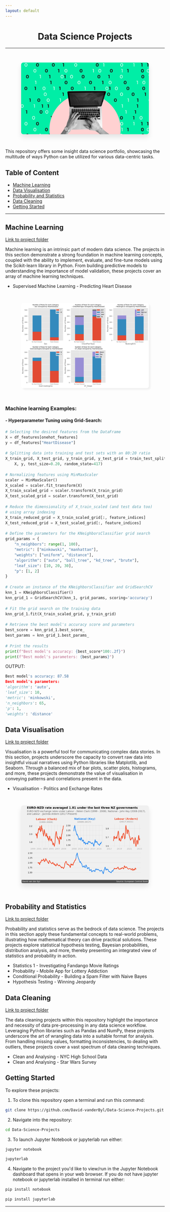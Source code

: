 ```yaml
---
layout: default
---
```




<h1 style="text-align: center;">Data Science Projects</h1>

---

<p>&nbsp;</p>

<div style="display: flex; justify-content: center;">
  <img src="images/Data-Science.gif?raw=true" 
  alt="Description of image"
  style="max-width: 80%; box-shadow: 0px 10px 16px rgba(0, 0, 0, 0.1); border-radius:7px;">
</div>


<p>&nbsp;</p>

This repository offers some insight data science portfolio, showcasing the multitude of ways Python can be utilized for various data-centric tasks.

<h2>Table of Content</h2>

<ul>
  <li><a href="#machine-learning">Machine Learning</a></li>
  <li><a href="#data-visualisation">Data Visualisation</a></li>
  <li><a href="#probability-and-statistics">Probability and Statistics</a></li>
  <li><a href="#data-cleaning">Data Cleaning</a></li>
  <li><a href="#getting-started">Getting Started</a></li>
</ul>

---

<h2 id="machine-learning">Machine Learning</h2>

[Link to project folder](https://github.com/David-vanderByl/Data-Science-Projects/tree/main/Machine%20Learning)

Machine learning is an intrinsic part of modern data science. The projects in this section demonstrate a strong foundation in machine learning concepts, coupled with the ability to implement, evaluate, and fine-tune models using the Scikit-learn library in Python. From building predictive models to understanding the importance of model validation, these projects cover an array of machine learning techniques.

- Supervised Machine Learning - Predicting Heart Disease
<p>&nbsp;</p>

<div style="display: flex; justify-content: center;">
  <img src="images/heart_disease.png?raw=true" 
  alt="Description of image"
  style="max-width: 80%; box-shadow: 5px 5px 5px rgba(0, 0, 0, 0.05); border-radius:7px;">
</div>


<p>&nbsp;</p>

<h3> Machine learning Examples:</h3>

<h4>- Hyperparameter Tuning using Grid-Search:</h4>
<script src="path/to/prism.js"></script>

```python
# Selecting the desired features from the DataFrame
X = df_features[onehot_features]
y = df_features["HeartDisease"]

# Splitting data into training and test sets with an 80:20 ratio
X_train_grid, X_test_grid, y_train_grid, y_test_grid = train_test_split(
    X, y, test_size=0.20, random_state=417)

# Normalizing features using MinMaxScaler
scaler = MinMaxScaler()
X_scaled = scaler.fit_transform(X)
X_train_scaled_grid = scaler.transform(X_train_grid)
X_test_scaled_grid = scaler.transform(X_test_grid)

# Reduce the dimensionality of X_train_scaled (and test data too)
# using array indexing
X_train_reduced_grid = X_train_scaled_grid[:, feature_indices]
X_test_reduced_grid = X_test_scaled_grid[:, feature_indices]

# Define the parameters for the KNeighborsClassifier grid search
grid_params = {
    "n_neighbors": range(1, 100),
    "metric": ["minkowski", "manhattan"],
    "weights": ["uniform", "distance"],
    "algorithm": ["auto", "ball_tree", "kd_tree", "brute"],
    "leaf_size": [10, 20, 30],
    "p": [1, 2]
}

# Create an instance of the KNeighborsClassifier and GridSearchCV
knn_1 = KNeighborsClassifier()
knn_grid_1 = GridSearchCV(knn_1, grid_params, scoring='accuracy')

# Fit the grid search on the training data
knn_grid_1.fit(X_train_scaled_grid, y_train_grid)

# Retrieve the best model's accuracy score and parameters
best_score = knn_grid_1.best_score_
best_params = knn_grid_1.best_params_

# Print the results
print(f"Best model's accuracy: {best_score*100:.2f}")
print(f"Best model's parameters: {best_params}")
```


OUTPUT: 


```python
Best model's accuracy: 87.58
Best model's parameters: 
'algorithm': 'auto', 
'leaf_size': 10, 
'metric': 'minkowski', 
'n_neighbors': 65, 
'p': 1, 
'weights': 'distance'
```

<h2 id="data-visualisation">Data Visualisation</h2>


[Link to project folder](https://github.com/David-vanderByl/Data-Science-Projects/tree/main/Data%20Visualisation)

Visualisation is a powerful tool for communicating complex data stories. In this section, projects underscore the capacity to convert raw data into insightful visual narratives using Python libraries like Matplotlib, and Seaborn. Through a balanced mix of bar plots, scatter plots, histograms, and more, these projects demonstrate the value of visualisation in conveying patterns and correlations present in the data.

- Visualisation - Politics and Exchange Rates

<p>&nbsp;</p>


<div style="display: flex; justify-content: center;">
  <img src="images/data_vis_1.png?raw=true" 
  alt="Description of image"
  style="max-width: 80%; box-shadow: 0px 10px 16px rgba(0, 0, 0, 0.1); border-radius:7px;">
</div>

<p>&nbsp;</p>

<h2 id="probability-and-statistics">Probability and Statistics</h2>

[Link to project folder](https://github.com/David-vanderByl/Data-Science-Projects/tree/main/Probability%20and%20Statistics)

Probability and statistics serve as the bedrock of data science. The projects in this section apply these fundamental concepts to real-world problems, illustrating how mathematical theory can drive practical solutions. These projects explore statistical hypothesis testing, Bayesian probabilities, distribution analysis, and more, thereby presenting an integrated view of statistics and probability in action.

- Statistics 1 - Investigating Fandango Movie Ratings
- Probability - Mobile App for Lottery Addiction
- Conditional Probability - Building a Spam Filter with Naive Bayes
- Hypothesis Testing - Winning Jeopardy

<h2 id="data-cleaning">Data Cleaning</h2>

[Link to project folder](https://github.com/David-vanderByl/Data-Science-Projects/tree/main/Data%20Cleaning)

The data cleaning projects within this repository highlight the importance and necessity of data pre-processing in any data science workflow. Leveraging Python libraries such as Pandas and NumPy, these projects underscore the art of wrangling data into a suitable format for analysis. From handling missing values, formatting inconsistencies, to dealing with outliers, these projects cover a vast spectrum of data cleaning techniques.

- Clean and Analysing - NYC High School Data
- Clean and Analysing - Star Wars Survey



<h2 id="getting-started">Getting Started</h2>

To explore these projects:

1. To clone this repository open a terminal and run this command:
```bash
git clone https://github.com/David-vanderByl/Data-Science-Projects.git
``` 
2. Navigate into the repository: 
```bash
cd Data-Science-Projects
```
3. To launch Jupyter Notebook or jupyterlab run either: 
```bash
jupyter notebook
``` 
```bash
jupyterlab
``` 
4. Navigate to the project you'd like to view/run in the Jupyter Notebook dashboard that opens in your web browser.
If you do not have jupyter notebook or jupyterlab installed in terminal run either:

```bash
pip install notebook
```
```bash
pip install jupyterlab
```

---



